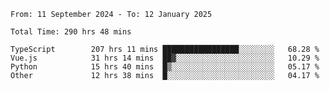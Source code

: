 <!--START_SECTION:waka-->

```abap
From: 11 September 2024 - To: 12 January 2025

Total Time: 290 hrs 48 mins

TypeScript        207 hrs 11 mins █████████████████░░░░░░░░   68.28 %
Vue.js            31 hrs 14 mins  ██▓░░░░░░░░░░░░░░░░░░░░░░   10.29 %
Python            15 hrs 40 mins  █▒░░░░░░░░░░░░░░░░░░░░░░░   05.17 %
Other             12 hrs 38 mins  █░░░░░░░░░░░░░░░░░░░░░░░░   04.17 %
```

<!--END_SECTION:waka-->
